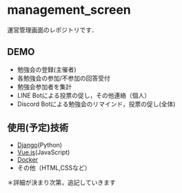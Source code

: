 # management_screen
運営管理画面のレポジトリです．

## DEMO
- 勉強会の登録(主催者)
- 各勉強会の参加/不参加の回答受付
- 勉強会参加者を集計
- LINE Botによる投票の促し，その他連絡（個人）
- Discord Botによる勉強会のリマインド，投票の促し(全体)

## 使用(予定)技術
- [Django](https://www.djangoproject.com/)(Python)
- [Vue.js](https://jp.vuejs.org/index.html)(JavaScript)
- [Docker](https://www.docker.com/)
- その他（HTML,CSSなど）

＊詳細が決まり次第，追記していきます
